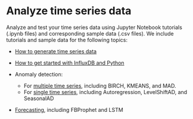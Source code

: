 # Analyze time series data

Analyze and test your time series data using Jupyter Notebook tutorials (.ipynb files) and corresponding sample data (.csv files). We include tutorials and sample data for the following topics:

- [How to generate time series data](/notebooks/Generate_Time_Series.ipynb)
- [How to get started with InfluxDB and Python](/notebooks/Getting_Started_with_InfluxDB_and_Python.ipynb)

- Anomaly detection:
  - For [multiple time series](/tree/Anomaly_Detection/Multiple%20time%20series), including BIRCH, KMEANS, and MAD.
  - For [single time series](/tree/Anomaly_Detection/Single%20time%20series), including Autoregression, LevelShiftAD, and SeasonalAD

- [Forecasting](/tree/Forecasting), including FBProphet and LSTM
  